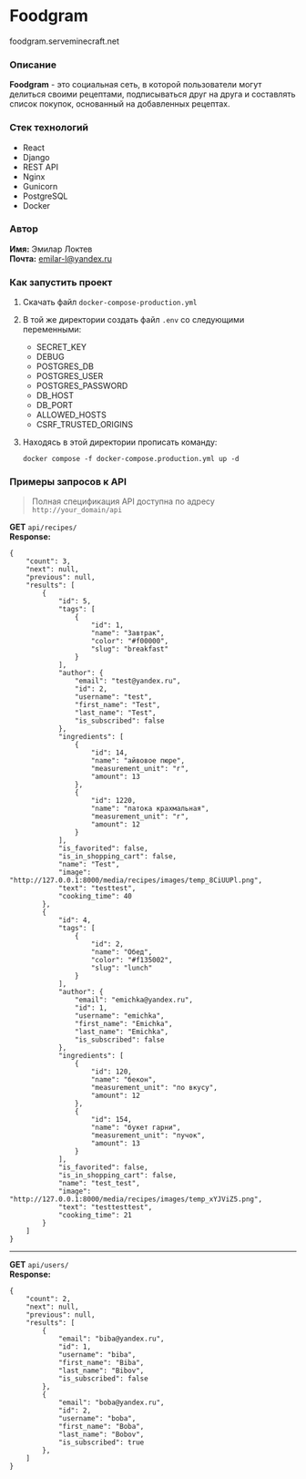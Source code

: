 # Foodgram  
foodgram.serveminecraft.net
### Описание
 **Foodgram** - это социальная сеть, в которой пользователи могут делиться своими рецептами, подписываться друг на друга и составлять список покупок, основанный на добавленных рецептах.  
### Стек технологий
- React
- Django
- REST API
- Nginx
- Gunicorn
- PostgreSQL
- Docker
### Автор
**Имя:** Эмилар Локтев  
**Почта:** emilar-l@yandex.ru
### Как запустить проект
1. Скачать файл `docker-compose-production.yml`
2. В той же директории создать файл `.env` со следующими переменными:
	- SECRET_KEY
	- DEBUG
	- POSTGRES_DB
	- POSTGRES_USER
	- POSTGRES_PASSWORD
	- DB_HOST
	- DB_PORT
	- ALLOWED_HOSTS
    - CSRF_TRUSTED_ORIGINS
3. Находясь в этой директории прописать команду:

   `docker compose -f docker-compose.production.yml up -d`

### Примеры запросов к API

>Полная спецификация API доступна по адресу `http://your_domain/api`

**GET** `api/recipes/`  
**Response:**
```
{
    "count": 3,
    "next": null,
    "previous": null,
    "results": [
        {
            "id": 5,
            "tags": [
                {
                    "id": 1,
                    "name": "Завтрак",
                    "color": "#f00000",
                    "slug": "breakfast"
                }
            ],
            "author": {
                "email": "test@yandex.ru",
                "id": 2,
                "username": "test",
                "first_name": "Test",
                "last_name": "Test",
                "is_subscribed": false
            },
            "ingredients": [
                {
                    "id": 14,
                    "name": "айвовое пюре",
                    "measurement_unit": "г",
                    "amount": 13
                },
                {
                    "id": 1220,
                    "name": "патока крахмальная",
                    "measurement_unit": "г",
                    "amount": 12
                }
            ],
            "is_favorited": false,
            "is_in_shopping_cart": false,
            "name": "Test",
            "image": "http://127.0.0.1:8000/media/recipes/images/temp_8CiUUPl.png",
            "text": "testtest",
            "cooking_time": 40
        },
        {
            "id": 4,
            "tags": [
                {
                    "id": 2,
                    "name": "Обед",
                    "color": "#f135002",
                    "slug": "lunch"
                }
            ],
            "author": {
                "email": "emichka@yandex.ru",
                "id": 1,
                "username": "emichka",
                "first_name": "Emichka",
                "last_name": "Emichka",
                "is_subscribed": false
            },
            "ingredients": [
                {
                    "id": 120,
                    "name": "бекон",
                    "measurement_unit": "по вкусу",
                    "amount": 12
                },
                {
                    "id": 154,
                    "name": "букет гарни",
                    "measurement_unit": "пучок",
                    "amount": 13
                }
            ],
            "is_favorited": false,
            "is_in_shopping_cart": false,
            "name": "test_test",
            "image": "http://127.0.0.1:8000/media/recipes/images/temp_xYJViZ5.png",
            "text": "testtesttest",
            "cooking_time": 21
        }
    ]
}
```
---
**GET** `api/users/`  
**Response:**
```
{
    "count": 2,
    "next": null,
    "previous": null,
    "results": [
        {
            "email": "biba@yandex.ru",
            "id": 1,
            "username": "biba",
            "first_name": "Biba",
            "last_name": "Bibov",
            "is_subscribed": false
        },
        {
            "email": "boba@yandex.ru",
            "id": 2,
            "username": "boba",
            "first_name": "Boba",
            "last_name": "Bobov",
            "is_subscribed": true
        },
    ]
}
```
